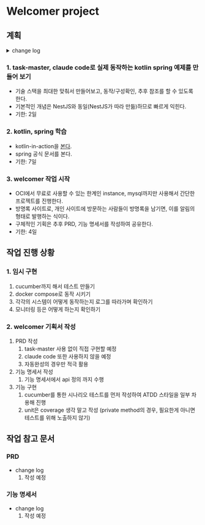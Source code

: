 # Welcomer project
## 계획

<details>
<summary>change log</summary>

- 2025-08-08: 프로젝트 시작
- 2025-08-09: task-master, claude code로 kotlin spring 예제 만들기 시작
- 2025-08-10: kotlin-in-action, spring 공식 문서 학습
    - 책이 두꺼운 관계로 별도 일정 분리 후 진행
- 2025-08-12: kotlin-in-action의 학습 기한을 늘림
    - 생각보다 내 학습 루틴이 무너져 있음.
    - 회복과 함께 하기 때문에 길어 질 것으로 예상
</details>

### 1. task-master, claude code로 실제 동작하는 kotlin spring 예제를 만들어 보기
- 기술 스택을 최대한 맞춰서 만들어보고, 동작/구성확인, 추후 참조를 할 수 있도록 한다.
- 기본적인 개념은 NestJS와 동일(NestJS가 따라 만듦)하므로 빠르게 익힌다.
- 기한: 2일

### 2. kotlin, spring 학습
- kotlin-in-action을 [본다](https://github.com/CrispyReader/kotlin-in-action).
- spring 공식 문서를 본다.
- 기한: 7일

### 3. welcomer 작업 시작
- OCI에서 무료로 사용할 수 있는 한계인 instance, mysql까지만 사용해서 간단한 프로젝트를 진행한다.
- 방명록 사이트로, 개인 사이트에 방문하는 사람들이 방명록을 남기면, 이를 알림의 형태로 발행하는 식이다.
- 구체적인 기획은 추후 PRD, 기능 명세서를 작성하여 공유한다.
- 기한: 4일

## 작업 진행 상황
### 1. 임시 구현
1. cucumber까지 해서 테스트 만들기
2. docker compose로 동작 시키기
3. 각각의 시스템이 어떻게 동작하는지 로그를 따라가며 확인하기
4. 모니터링 등은 어떻게 하는지 확인하기

### 2. welcomer 기획서 작성
1. PRD 작성
    1. task-master 사용 없이 직접 구현할 예정
    2. claude code 또한 사용하지 않을 예정
    3. 자동완성의 경우만 적극 활용
2. 기능 명세서 작성
    1. 기능 명세서에서 api 정의 까지 수행
3. 기능 구현
    1. cucumber를 통한 시나리오 테스트를 먼저 작성하여 ATDD 스타일을 일부 차용해 진행
    2. unit은 coverage 생각 말고 작성 (private method의 경우, 필요한게 아니면 테스트를 위해 노출하지 않기)

## 작업 참고 문서
### PRD
- change log
    1. 작성 예정
### 기능 명세서
- change log
    1. 작성 예정
